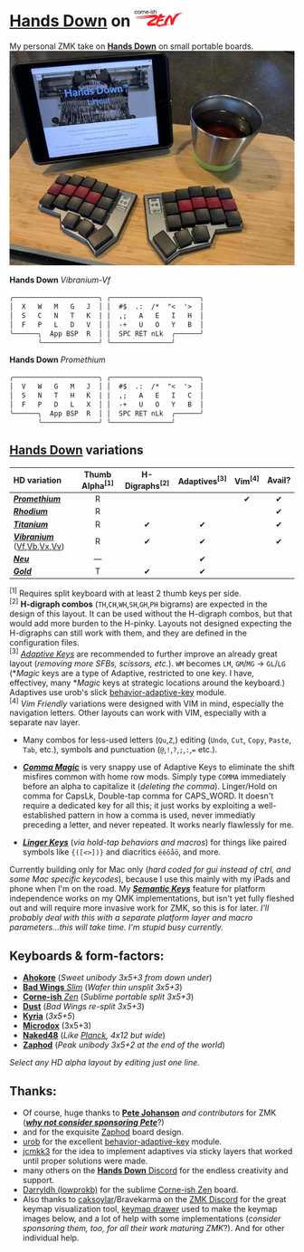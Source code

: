 # [**Hands Down**](http://handsdownlayout.com) on ![zen pic](images/zenlogo.png)
My personal ZMK take on [**Hands Down**](http://handsdownlayout.com) on small portable boards.
![zen pic](images/zen.jpg)

**Hands Down** *Vibranium-Vf*
```
╭─────────────────────╮ ╭──────────────────────╮
│  X   W   M   G   J  │ │  #$  .:  /*  "<  '>  │
│  S   C   N   T   K  | |  ,;   A   E   I   H  │
│  F   P   L   D   V  │ │  -+   U   O   Y   B  │
╰──────╮  App BSP  R  │ │  SPC RET nLk  ╭──────╯
       ╰──────────────╯ ╰───────────────╯
```
**Hands Down** *Promethium*
```
╭─────────────────────╮ ╭──────────────────────╮
│  V   W   G   M   J  │ │  #$  .:  /*  "<  '>  │
│  S   N   T   H   K  | |  ,;   A   E   I   C  │
│  F   P   D   L   X  │ │  -+   U   O   Y   B  │
╰──────╮  App BSP  R  │ │  SPC RET nLk  ╭──────╯
       ╰──────────────╯ ╰───────────────╯
```
## [**Hands Down**](https://sites.google.com/alanreiser.com/handsdown) variations

| HD variation | Thumb Alpha<sup>[1]</sup> | H-Digraphs<sup>[2]</sup> | Adaptives<sup>[3]</sup> | Vim<sup>[4]</sup> | Avail? |
| :--- | :---: | :---: | :---: | :---: | :---: |
| [***Promethium***](https://github.com/moutis/zmk-config/blob/main/config/handsdown/pm-config.h) | R |   |   | ✔ | ✔ | 
| [***Rhodium***](https://github.com/moutis/zmk-config/blob/main/config/handsdown/rh-config.h) | R |   |   |   | ✔ | 
| [***Titanium***](https://github.com/moutis/zmk-config/blob/main/config/handsdown/ti-config.h) | R | ✔ | ✔ |   | ✔ | 
| [***Vibranium***](https://github.com/moutis/zmk-config/blob/main/config/handsdown/vf-config.h) ([Vf](https://github.com/moutis/zmk-config/blob/main/config/handsdown/vf-config.h),[Vb](https://github.com/moutis/zmk-config/blob/main/config/handsdown/vb-config.h),[Vx](https://github.com/moutis/zmk-config/blob/main/config/handsdown/vx-config.h),[Vv](https://github.com/moutis/zmk-config/blob/main/config/handsdown/vv-config.h)) | R | ✔ | ✔ |   | ✔ | 
| [***Neu***](https://sites.google.com/alanreiser.com/handsdown/home/hands-down-neu#h.ze4kq734zl5w) | — |   | ✔ |   |   | 
| [***Gold***](https://sites.google.com/alanreiser.com/handsdown/home/hands-down-neu#h.8i2msuo3butx) | T | ✔ | ✔ |   |   | 

 <sup>[1]</sup> Requires split keyboard with at least 2 thumb keys per side. <br>
 <sup>[2]</sup> **H-digraph combos** (`TH`,`CH`,`WH`,`SH`,`GH`,`PH` bigrams) are expected in the design of this layout. It can be used without the H-digraph combos, but that would add more burden to the H-pinky. Layouts not designed expecting the H-digraphs can still work with them, and they are defined in the configuration files. <br>
 <sup>[3]</sup> [*Adaptive Keys*](https://sites.google.com/alanreiser.com/handsdown#h.ps4itorhjiq9) are recommended to further improve an already great layout (*removing more SFBs, scissors, etc.*). `WM` becomes `LM`, `GM`/`MG` -> `GL`/`LG` (\**Magic* keys are a type of Adaptive, restricted to one key. I have, effectivey, many \**Magic* keys at strategic locations around the keyboard.) Adaptives use urob's slick [behavior-adaptive-key](https://github.com/urob/zmk-adaptive-key/) module.<br>
 <sup>[4]</sup> *Vim Friendly* variations were designed with VIM in mind, especially the navigation letters. Other layouts can work with VIM, especially with a separate nav layer.<br>

 - Many combos for less-used letters (`Qu`,`Z`,) editing (`Undo`, `Cut`, `Copy`, `Paste`, `Tab`, etc.), symbols and punctuation (`@`,`!`,`?`,`;`,`:`,`=` etc.).
 - [***Comma Magic***](https://github.com/moutis/zmk-config/blob/9628259185a4271353cf477db80fd703a6a2eb51/config/moutis/moutis_behaviors.dtsi#L403C1-L442C1) is very snappy use of Adaptive Keys to eliminate the shift misfires common with home row mods. Simply type `COMMA` immediately before an alpha to capitalize it (*deleting the comma*). Linger/Hold on comma for CapsLk, Double-tap comma for CAPS_WORD. It doesn't require a dedicated key for all this; it just works by exploiting a well-established pattern in how a comma is used, never immediatly preceding a letter, and never repeated. It works nearly flawlessly for me.

 - [***Linger Keys***](https://sites.google.com/alanreiser.com/handsdown#h.w8doktr0rzce) (*via hold-tap behaviors and macros*) for things like paired symbols like `{([<>])}` and diacritics `éèôåō`, and more.

Currently building only for Mac only (*hard coded for gui instead of ctrl, and some Mac specific keycodes*), because I use this mainly with my iPads and phone when I'm on the road. My [***Semantic Keys***](https://sites.google.com/alanreiser.com/handsdown#h.7mehnxbqcx2s) feature for platform independence works on my QMK implementations, but isn't yet fully fleshed out and will require more invasive work for ZMK, so this is for later. *I'll probably deal with this with a separate platform layer and macro parameters…this will take time. I'm stupid busy currently.*

## Keyboards & form-factors:

- [**Ahokore**](https://store.dez.li/product/ahokore/) (*Sweet unibody 3x5+3 from down under*)
- [**Bad Wings** *Slim*](https://www.reddit.com/r/ErgoMechKeyboards/comments/16huy9s/thin_is_in/) (*Wafer thin unsplit 3x5+3*)
- [**Corne-ish** *Zen*](https://www.reddit.com/r/ErgoMechKeyboards/comments/reyulp/my_new_zen/) (*Sublime portable split 3x5+3*)
- [**Dust**](https://kbd.news/Dust-keyboard-1789.html) (*Bad Wings re-split 3x5+3*)
- [**Kyria**](https://splitkb.com/products/kyria-rev3) (*3x5+5*)
- [**Microdox**](https://old.boardsource.xyz/store/5f2e7e4a2902de7151494f92) (3x5+3)
- [**Naked48**](https://www.littlekeyboards.com/products/naked48led-keyboard-kit) (*Like [Planck](https://drop.com/buy/planck-mechanical-keyboard), 4x12 but wide*)
- [**Zaphod**](https://www.reddit.com/r/ErgoMechKeyboards/comments/1130oor/zaphod_in_café_society/) (*Peak unibody 3x5+2 at the end of the world*)
<!-- - [**KLOR**](https://github.com/GEIGEIGEIST/KLOR) 
- [**Totem**]()
-->
 
 *Select any HD alpha layout by editing just one line.*

## Thanks:
- Of course, huge thanks to [**Pete Johanson**](https://github.com/petejohanson) *and contributors* for ZMK ([***why not consider sponsoring Pete***](https://github.com/sponsors/petejohanson)?)
- and for the exquisite [Zaphod](https://github.com/petejohanson/zaphod-config) board design.
- [urob](https://github.com/urob/) for the excellent [behavior-adaptive-key](https://github.com/urob/zmk-adaptive-key/) module.
- [jcmkk3](https://github.com/jcmkk3) for the idea to implement adaptives via sticky layers that worked until proper solutions were made.
- many others on the [**Hands Down** Discord](https://discord.gg/BC3fzb2E) for the endless creativity and support.
- [Darryldh (lowprokb)](https://github.com/LOWPROKB) for the sublime [Corne-ish Zen](https://github.com/LOWPROKB/zmk-config-Corne-ish-Zen) board.
- Also thanks to [caksoylar](https://github.com/caksoylar)/Bravekarma on the [ZMK Discord](https://discord.gg/HXWA39qJKX) for the great keymap visualization tool, [keymap drawer](https://github.com/caksoylar/keymap-drawer) used to make the keymap images below, and a lot of help with some implementations (*consider sponsoring them, too, for all their work maturing ZMK*?). And for other individual help.
